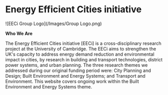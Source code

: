 # Energy Efficient Cities initiative

![EECi Group Logo](/Images/Group Logo.png)

**Who We Are**

The Energy Efficient Cities initiative [EECi] is a cross-disciplinary research project at the University of Cambridge. The EECi aims to strengthen the UK's capacity to address energy demand reduction and environmental impact in cities, by research in building and transport technologies, district power systems, and urban planning. The three research themes we addressed during our original funding period were: City Planning and Design; Built Environment and Energy Systems; and Transport and Environment. This website covers ongoing work within the Built Environment and Energy Systems theme.




<style>
.node {
  stroke: #fff;
  stroke-width: 1.5px;
}
.link {
  stroke: #999;
  stroke-opacity: .6;
}
</style>

<div id='d3div'></div>

<script src="//d3js.org/d3.v6.min.js"></script>
<script>
var width = 500,
    height = 500;
var color = d3.scale.category20();
var force = d3.layout.force()
    .charge(-120)
    .linkDistance(30)
    .size([width, height]);
var svg = d3.select("#d3div").append("svg")
    .attr("width", width)
    .attr("height", height);
d3.json("/home/data/miserables.json", function(error, graph) {
  if (error) throw error;
  force
      .nodes(graph.nodes)
      .links(graph.links)
      .start();
  var link = svg.selectAll(".link")
      .data(graph.links)
    .enter().append("line")
      .attr("class", "link")
      .style("stroke-width", function(d) { return Math.sqrt(d.value); });
  var node = svg.selectAll(".node")
      .data(graph.nodes)
    .enter().append("circle")
      .attr("class", "node")
      .attr("r", 5)
      .style("fill", function(d) { return color(d.group); })
      .call(force.drag);
  node.append("title")
      .text(function(d) { return d.name; });
  force.on("tick", function() {
    link.attr("x1", function(d) { return d.source.x; })
        .attr("y1", function(d) { return d.source.y; })
        .attr("x2", function(d) { return d.target.x; })
        .attr("y2", function(d) { return d.target.y; });
    node.attr("cx", function(d) { return d.x; })
        .attr("cy", function(d) { return d.y; });
  });
});
</script>

